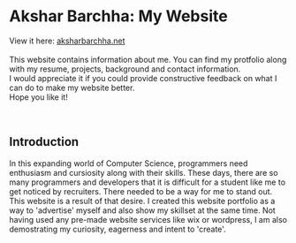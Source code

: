 <h1>Akshar Barchha: <b>My Website</b></h1>
<p>
View it here: <a href="http://aksharbarchha.net">aksharbarchha.net </a><br><br>
This website contains information about me. You can find my protfolio along with  my resume, projects, background and contact information. 
<br> I would appreciate it if you could provide constructive feedback on what I can do to make my website better.
<br>Hope you like it!</p>
<br>

<h2>Introduction</h2>
<p>
In this expanding world of Computer Science, programmers need enthusiasm and cursiosity along with their skills. These days, there are so many programmers and developers that it is difficult for a student like me to get noticed by recruiters. There needed to be a way for me to stand out. 
<br>
This website is a result of that desire. I created this website portfolio as a way to 'advertise' myself and also show my skillset at the same time. Not having used any pre-made website services like wix or wordpress, I am also demostrating my curiosity, eagerness and intent to 'create'.
</p>


